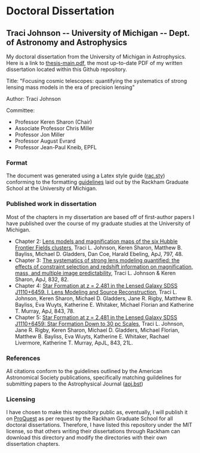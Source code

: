 # Doctoral Dissertation
## Traci Johnson -- University of Michigan -- Dept. of Astronomy and Astrophysics

My doctoral dissertation from the University of Michigan in Astrophysics. Here is a link to [thesis-main.pdf](https://github.com/tracijo32/umich_dissertation/edit/master/thesis-main.pdf), the most up-to-date PDF of my written dissertation located within this Github repository.

Title: "Focusing cosmic telescopes: quantifying the systematics of strong lensing mass models in the era of precision lensing"

Author: Traci Johnson

Committee:
- Professor Keren Sharon (Chair)
- Associate Professor Chris Miller
- Professor Jon Miller
- Professor August Evrard
- Professor Jean-Paul Kneib, EPFL

### Format

The document was generated using a Latex style guide ([rac.sty](http://dept.math.lsa.umich.edu/graduate/templates/rac.sty)) conforming to the formatting [guidelines](http://www.rackham.umich.edu/students/navigate-degree/formatting-guidelines) laid out by the Rackham Graduate School at the University of Michigan.

### Published work in dissertation

Most of the chapters in my dissertation are based off of first-author papers I have published over the course of my graduate studies at the University of Michigan.

- Chapter 2: [Lens models and magnification maps of the six Hubble Frontier Fields clusters](http://adsabs.harvard.edu/abs/2014ApJ...797...48J), Traci L. Johnson, Keren Sharon, Matthew B. Bayliss, Michael D. Gladders, Dan Coe, Harald Ebeling, ApJ, 797,  48.
- Chapter 3: [The systematics of strong lens modeling quantified: the effects of constraint selection and redshift information on magnification, mass, and multiple image predictability](http://adsabs.harvard.edu/abs/2016ApJ...832...82J), Traci L. Johnson & Keren Sharon, ApJ, 832, 82.
- Chapter 4: [Star Formation at z = 2.481 in the Lensed Galaxy SDSS J1110+6459. I. Lens Modeling and Source Reconstruction](http://adsabs.harvard.edu/abs/2017ApJ...843...87J), Traci L. Johnson, Keren Sharon, Michael D. Gladders, Jane R. Rigby, Matthew B. Bayliss, Eva Wuyts, Katherine E. Whitaker, Michael Florian and Katherine T. Murray, ApJ, 843, 78.
- Chapter 5: [Star Formation at z = 2.481 in the Lensed Galaxy SDSS J1110+6459: Star Formation Down to 30 pc Scales](http://adsabs.harvard.edu/abs/2017ApJ...843L..21J), Traci L. Johnson, Jane R. Rigby, Keren Sharon, Michael D. Gladders, Michael Florian, Matthew B. Bayliss, Eva Wuyts, Katherine E. Whitaker, Rachael Livermore, Katherine T. Murray, ApJL, 843, 21L.

### References
All citations conform to the guidelines outlined by the American Astronomical Society publications, specifically matching guildelines for submitting papers to the Astrophysical Journal ([apj.bst](http://ads.harvard.edu/pubs/bibtex/astronat/apj/apj.bst))

### Licensing
I have chosen to make this repository public as, eventually, I will publish it on [ProQuest](http://www.proquest.com/products-services/dissertations/) as per request by the Rackham Graduate School for all doctoral dissertations. Therefore, I have listed this repository under the MIT license, so that others writing their dissertations through Rackham can download this directory and modify the directories with their own dissertation chapters.
